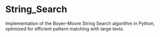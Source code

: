 # String_Search
Implementation of the Boyer–Moore String Search algorithm in Python, optimized for efficient pattern matching with large texts.

